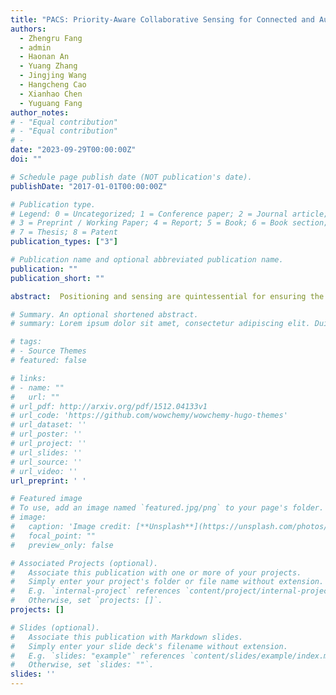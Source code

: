 ```yaml
---
title: "PACS: Priority-Aware Collaborative Sensing for Connected and Autonomous Vehicles"
authors: 
  - Zhengru Fang
  - admin
  - Haonan An
  - Yuang Zhang
  - Jingjing Wang
  - Hangcheng Cao
  - Xianhao Chen
  - Yuguang Fang
author_notes:
# - "Equal contribution"
# - "Equal contribution"
# - 
date: "2023-09-29T00:00:00Z"
doi: ""

# Schedule page publish date (NOT publication's date).
publishDate: "2017-01-01T00:00:00Z"

# Publication type.
# Legend: 0 = Uncategorized; 1 = Conference paper; 2 = Journal article;
# 3 = Preprint / Working Paper; 4 = Report; 5 = Book; 6 = Book section;
# 7 = Thesis; 8 = Patent
publication_types: ["3"]

# Publication name and optional abbreviated publication name.
publication: ""
publication_short: ""

abstract:  Positioning and sensing are quintessential for ensuring the safety and reliability of autonomous vehicles, where the Bird’s Eye View (BEV) has been employed to accurately capture spatial relationships among vehicles. However, recent advancements have identified inherent limitations with the BEV, particularly the blind spots. Collaborative sensing has emerged as a promising avenue to enhance sensing accuracy, leveraging data fusion from multiple vehicles through wireless channels. While the majority of extant collaborative sensing strategies adopt a fully connected graph predicated on fairness in transmission, these approaches often overlook the varying priorities of individual vehicles, influenced by channel states and sensing redundancy. Therefore, despite notable progress in the domain of collaborative sensing, current methodologies exhibit limitations, especially for data-intensive transmission under restricted channel capacity. To address these challenges, we introduce a novel Priority-Aware Collaborative Sensing (PACS) framework. This framework employs a BEV-match mechanism to discern the priority levels by computing the correlation between nearby Connected Autonomous Vehicles (CAVs) and the ego vehicle. By leveraging submodular optimization, we determine optimal transmission rates, link connectivity, and compression metrics. Additionally, a deep learning-based adaptive autoencoder is deployed, which modulates the image reconstruction quality under dynamic channel conditions. Experimental analysis underscores that PACS’s utility value and average precision of the Intersection over Union (AP@IoU) notably outperform the state-of-the-art algorithms and frameworks by 8.27% and 14.74%, respectively.

# Summary. An optional shortened abstract.
# summary: Lorem ipsum dolor sit amet, consectetur adipiscing elit. Duis posuere tellus ac convallis placerat. Proin tincidunt magna sed ex sollicitudin condimentum.

# tags:
# - Source Themes
# featured: false

# links:
# - name: ""
#   url: ""
# url_pdf: http://arxiv.org/pdf/1512.04133v1
# url_code: 'https://github.com/wowchemy/wowchemy-hugo-themes'
# url_dataset: ''
# url_poster: ''
# url_project: ''
# url_slides: ''
# url_source: ''
# url_video: ''
url_preprint: ' '

# Featured image
# To use, add an image named `featured.jpg/png` to your page's folder. 
# image:
#   caption: 'Image credit: [**Unsplash**](https://unsplash.com/photos/jdD8gXaTZsc)'
#   focal_point: ""
#   preview_only: false

# Associated Projects (optional).
#   Associate this publication with one or more of your projects.
#   Simply enter your project's folder or file name without extension.
#   E.g. `internal-project` references `content/project/internal-project/index.md`.
#   Otherwise, set `projects: []`.
projects: []

# Slides (optional).
#   Associate this publication with Markdown slides.
#   Simply enter your slide deck's filename without extension.
#   E.g. `slides: "example"` references `content/slides/example/index.md`.
#   Otherwise, set `slides: ""`.
slides: ''
---
```


<!-- {{% callout note %}}
Click the *Cite* button above to demo the feature to enable visitors to import publication metadata into their reference management software.
{{% /callout %}}

{{% callout note %}}
Create your slides in Markdown - click the *Slides* button to check out the example.
{{% /callout %}}

Supplementary notes can be added here, including [code, math, and images](https://wowchemy.com/docs/writing-markdown-latex/). -->
